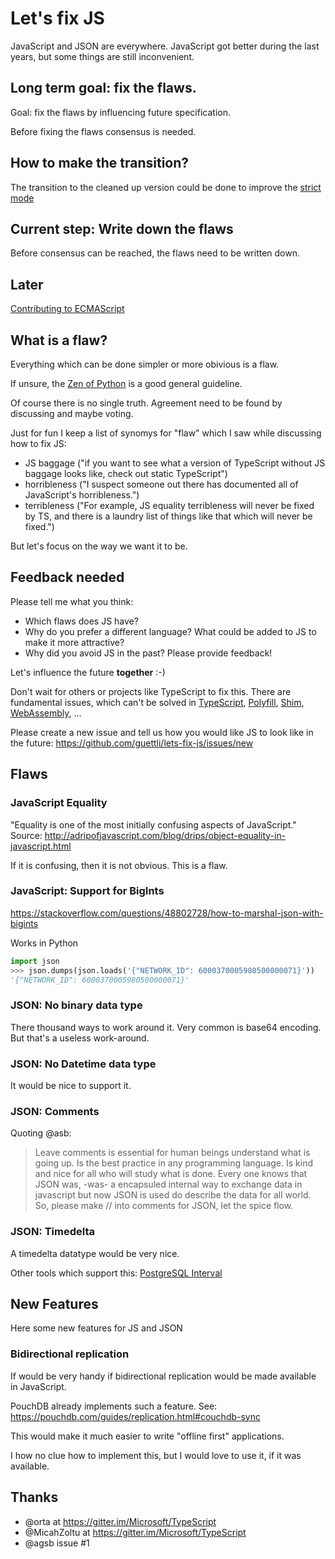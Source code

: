 # Let's fix JS

JavaScript and JSON are everywhere. JavaScript got better during the last years, but some things are still  inconvenient.

## Long term goal: fix the flaws.

Goal: fix the flaws by influencing future specification.

Before fixing the flaws consensus is needed.

## How to make the transition?

The transition to the cleaned up version could be done to improve the [strict mode](https://developer.mozilla.org/en-US/docs/Web/JavaScript/Reference/Strict_mode)

## Current step: Write down the flaws

Before consensus can be reached, the flaws need to be written down.

## Later

[Contributing to ECMAScript](https://github.com/tc39/ecma262/blob/master/CONTRIBUTING.md)

## What is a flaw?

Everything which can be done simpler or more obivious is a flaw. 

If unsure, the [Zen of Python](https://en.wikipedia.org/wiki/Zen_of_Python) is a good general guideline.

Of course there is no single truth. Agreement need to be found by discussing and maybe voting.

Just for fun I keep a list of synomys for "flaw" which I saw while discussing how to fix JS:

- JS baggage ("if you want to see what a version of TypeScript without JS baggage looks like, check out static TypeScript")
- horribleness ("I suspect someone out there has documented all of JavaScript's horribleness.")
- terribleness ("For example, JS equality terribleness will never be fixed by TS, and there is a laundry list of things like that which will never be fixed.")

But let's focus on the way we want it to be.

## Feedback needed

Please tell me what you think:

- Which flaws does JS have?
- Why do you prefer a different language? What could be added to JS to make it more attractive?
- Why did you avoid JS in the past? Please provide feedback!


Let's influence the future **together** :-)

Don't wait for others or projects like TypeScript to fix this. There are fundamental issues, which can't be solved in [TypeScript](https://en.wikipedia.org/wiki/TypeScript), [Polyfill](https://en.wikipedia.org/wiki/Polyfill_%28programming%29), [Shim](https://en.wikipedia.org/wiki/Shim_(computing)), [WebAssembly](https://en.wikipedia.org/wiki/WebAssembly), ...

Please create a new issue and tell us how you would like JS to look like in the future: https://github.com/guettli/lets-fix-js/issues/new

## Flaws

### JavaScript Equality
"Equality is one of the most initially confusing aspects of JavaScript." Source: http://adripofjavascript.com/blog/drips/object-equality-in-javascript.html

If it is confusing, then it is not obvious. This is a flaw.


### JavaScript: Support for BigInts

https://stackoverflow.com/questions/48802728/how-to-marshal-json-with-bigints

Works in Python
```python
import json
>>> json.dumps(json.loads('{"NETWORK_ID": 6000370005980500000071}'))
'{"NETWORK_ID": 6000370005980500000071}'
```

### JSON: No binary data type

There thousand ways to work around it. Very common is base64 encoding. But that's a useless work-around.

### JSON: No Datetime data type

It would be nice to support it.

### JSON: Comments

Quoting @asb:

> Leave comments is essential for human beings understand what is going up.
> Is the best practice in any programming language.
> Is kind and nice for all who will study what is done.
> Every one knows that JSON was, -was- a encapsuled internal way to exchange data in javascript
> but now JSON is used do describe the data for all world.
> So, please make // into comments for JSON, let the spice flow.

### JSON: Timedelta

A timedelta datatype would be very nice.

Other tools which support this: [PostgreSQL Interval](https://www.postgresql.org/docs/12/datatype-datetime.html#DATATYPE-INTERVAL-INPUT)

## New Features

Here some new features for JS and JSON

### Bidirectional replication

If would be very handy if bidirectional replication would be made available in JavaScript.

PouchDB already implements such a feature. See: https://pouchdb.com/guides/replication.html#couchdb-sync

This would make it much easier to write "offline first" applications.

I how no clue how to implement this, but I would love to use it, if it was available.

## Thanks

- @orta at https://gitter.im/Microsoft/TypeScript
- @MicahZoltu at https://gitter.im/Microsoft/TypeScript
- @agsb issue #1
